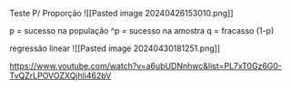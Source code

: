 
Teste P/ Proporção
![[Pasted image 20240426153010.png]]

p = sucesso na população
^p = sucesso na amostra
q = fracasso (1-p)

regressão linear 
![[Pasted image 20240430181251.png]]

https://www.youtube.com/watch?v=a6ubUDNnhwc&list=PL7xT0Gz6G0-TvQZrLPOVOZXQjhli462bV